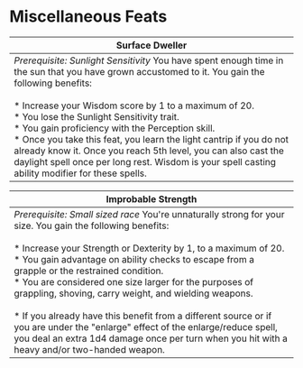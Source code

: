 Miscellaneous Feats
===================

| Surface Dweller |
| --- |
| _Prerequisite:_ _Sunlight Sensitivity_  You have spent enough time in the sun that you have grown accustomed to it. You gain the following benefits:<br><br>* Increase your Wisdom score by 1 to a maximum of 20.<br>* You lose the Sunlight Sensitivity trait.<br>* You gain proficiency with the Perception skill.<br>* Once you take this feat, you learn the light cantrip if you do not already know it. Once you reach 5th level, you can also cast the daylight spell once per long rest. Wisdom is your spell casting ability modifier for these spells. |

| Improbable Strength |
| --- |
| _Prerequisite:_ _Small sized race_  You're unnaturally strong for your size. You gain the following benefits:<br><br>* Increase your Strength or Dexterity by 1, to a maximum of 20.<br>* You gain advantage on ability checks to escape from a grapple or the restrained condition.<br>* You are considered one size larger for the purposes of grappling, shoving, carry weight, and wielding weapons.<br><br>* If you already have this benefit from a different source or if you are under the "enlarge" effect of the enlarge/reduce spell, you deal an extra 1d4 damage once per turn when you hit with a heavy and/or two-handed weapon. |

